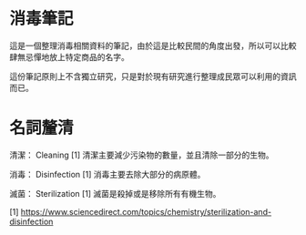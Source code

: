 # 消毒筆記
這是一個整理消毒相關資料的筆記，由於這是比較民間的角度出發，所以可以比較肆無忌憚地放上特定商品的名字。

這份筆記原則上不含獨立研究，只是對於現有研究進行整理成民眾可以利用的資訊而已。



# 名詞釐清

清潔： Cleaning [1]
清潔主要減少污染物的數量，並且清除一部分的生物。

消毒： Disinfection [1]
消毒主要去除大部分的病原體。

滅菌： Sterilization [1]
滅菌是殺掉或是移除所有有機生物。




[1]  https://www.sciencedirect.com/topics/chemistry/sterilization-and-disinfection
